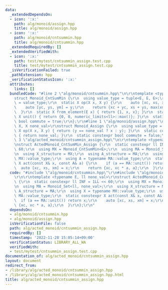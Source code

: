 ```yaml
---
data:
  _extendedDependsOn:
  - icon: ':x:'
    path: alg/monoid/assign.hpp
    title: alg/monoid/assign.hpp
  - icon: ':x:'
    path: alg/monoid/cntsummin.hpp
    title: alg/monoid/cntsummin.hpp
  _extendedRequiredBy: []
  _extendedVerifiedWith:
  - icon: ':x:'
    path: test/mytest/cntsummin_assign.test.cpp
    title: test/mytest/cntsummin_assign.test.cpp
  _isVerificationFailed: true
  _pathExtension: hpp
  _verificationStatusIcon: ':x:'
  attributes:
    links: []
  bundledCode: "#line 2 \"alg/monoid/cntsummin.hpp\"\n\r\ntemplate <typename E>\r\n\
    struct Monoid_CntSumMin {\r\n  using value_type = tuple<E, E, E>;\r\n  using X\
    \ = value_type;\r\n  static X op(X x, X y) {\r\n    auto [xc, xs, xm] = x;\r\n\
    \    auto [yc, ys, ym] = y;\r\n    return {xc + yc, xs + ys, max(xm, ym)};\r\n\
    \  }\r\n  static X from_element(E x) { return {1, x, x}; }\r\n  static constexpr\
    \ X unit() { return {0, 0, numeric_limits<ll>::max()}; }\r\n  static constexpr\
    \ bool commute = true;\r\n};\r\n#line 1 \"alg/monoid/assign.hpp\"\ntemplate <typename\
    \ X, X none_val>\r\nstruct Monoid_Assign {\r\n  using value_type = X;\r\n  static\
    \ X op(X x, X y) { return (y == none_val ? x : y); }\r\n  static constexpr X unit()\
    \ { return none_val; }\r\n  static constexpr bool commute = false;\r\n};\r\n#line\
    \ 3 \"alg/acted_monoid/cntsummin_assign.hpp\"\n\r\ntemplate <typename E, ll none_val>\r\
    \nstruct ActedMonoid_CntSumMin_Assign {\r\n  static constexpr ll INF = 1LL <<\
    \ 60;\r\n  using MX = Monoid_CntSumMin<E>;\r\n  using MA = Monoid_Set<ll, none_val>;\r\
    \n  using X_structure = MX;\r\n  using A_structure = MA;\r\n  using X = typename\
    \ MX::value_type;\r\n  using A = typename MA::value_type;\r\n  static constexpr\
    \ X act(const X& x, const A& a) {\r\n    if (a == MA::unit()) return x;\r\n  \
    \  auto [xc, xs, xm] = x;\r\n    return {xc, xc * a, a};\r\n  }\r\n};\r\n"
  code: "#include \"alg/monoid/cntsummin.hpp\"\r\n#include \"alg/monoid/assign.hpp\"\
    \r\n\r\ntemplate <typename E, ll none_val>\r\nstruct ActedMonoid_CntSumMin_Assign\
    \ {\r\n  static constexpr ll INF = 1LL << 60;\r\n  using MX = Monoid_CntSumMin<E>;\r\
    \n  using MA = Monoid_Set<ll, none_val>;\r\n  using X_structure = MX;\r\n  using\
    \ A_structure = MA;\r\n  using X = typename MX::value_type;\r\n  using A = typename\
    \ MA::value_type;\r\n  static constexpr X act(const X& x, const A& a) {\r\n  \
    \  if (a == MA::unit()) return x;\r\n    auto [xc, xs, xm] = x;\r\n    return\
    \ {xc, xc * a, a};\r\n  }\r\n};\r\n"
  dependsOn:
  - alg/monoid/cntsummin.hpp
  - alg/monoid/assign.hpp
  isVerificationFile: false
  path: alg/acted_monoid/cntsummin_assign.hpp
  requiredBy: []
  timestamp: '2022-11-28 15:05:14+09:00'
  verificationStatus: LIBRARY_ALL_WA
  verifiedWith:
  - test/mytest/cntsummin_assign.test.cpp
documentation_of: alg/acted_monoid/cntsummin_assign.hpp
layout: document
redirect_from:
- /library/alg/acted_monoid/cntsummin_assign.hpp
- /library/alg/acted_monoid/cntsummin_assign.hpp.html
title: alg/acted_monoid/cntsummin_assign.hpp
---
```

